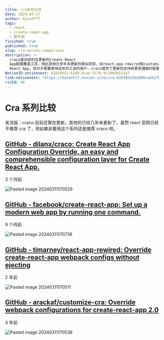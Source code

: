```yaml
---
title: cra系列比较
date: 2024-03-27
author: KazooTTT
tags:
  - react
  - create-reaat-app
  - 脚手架
finished: true
published: true
slug: cra-series-comparison
description: >-
  craco是目前仍在更新的Create React
  App配置覆盖工具，相比其他已多年未更新的类似项目，如react-app-rewired和customize-cra，craco是一个更好的选择。尽管React官网已不再推荐使用Create
  React App，但对于需要使用该系列工具的用户，craco提供了更新的支持和更易理解的配置层。
NotionID-notionnext: 62b39e52-62d0-4cae-b17b-9c280dd513a7
link-notionnext: "https://kazoottt.notion.site/cra-62b39e5262d04caeb17b9c280dd513a7"
rinId: 46
---
```


# Cra 系列比较

省流版：craco 目前还算在更新，其他的已经几年未更新了。虽然 react 官网已经不推荐 cra 了，但如果非要用这个系列还是推荐 craco 吧。

## [GitHub - dilanx/craco: Create React App Configuration Override, an easy and comprehensible configuration layer for Create React App.](https://github.com/dilanx/craco)

3 个月前

![Pasted image 20240311170529](https://pictures.kazoottt.top/2024/03/20240327-c21b6a61f5cd55e40069d33b765ed888.png)

## [GitHub - facebook/create-react-app: Set up a modern web app by running one command.](https://github.com/facebook/create-react-app)

9 个月前

![Pasted image 20240311170738](https://pictures.kazoottt.top/2024/03/20240327-5ec113719eb368d5aa9271b237f91803.png)

## [GitHub - timarney/react-app-rewired: Override create-react-app webpack configs without ejecting](https://github.com/timarney/react-app-rewired)

2 年前

![Pasted image 20240311170511](https://pictures.kazoottt.top/2024/03/20240327-3c35b90cfe5ebb096f20fde171a40566.png)

## [GitHub - arackaf/customize-cra: Override webpack configurations for create-react-app 2.0](https://github.com/arackaf/customize-cra)

4 年前

![Pasted image 20240311170536](https://pictures.kazoottt.top/2024/03/20240327-329d5863715bd58be21079e5f670cfee.png)
